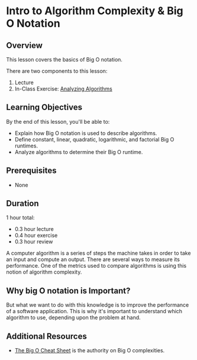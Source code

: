 # Intro to Algorithm Complexity & Big O Notation

## Overview
This lesson covers the basics of Big O notation.

There are two components to this lesson:
1. Lecture
2. In-Class Exercise: [Analyzing Algorithms](Big-O-Exercises.md)

## Learning Objectives
By the end of this lesson, you'll be able to:
- Explain how Big O notation is used to describe algorithms.
- Define constant, linear, quadratic, logarithmic, and factorial Big O runtimes.
- Analyze algorithms to determine their Big O runtime.

## Prerequisites
* None

## Duration
1 hour total:
* 0.3 hour lecture
* 0.4 hour exercise 
* 0.3 hour review

A computer algorithm is a series of steps the machine takes in order to take an input and compute an output. There are several ways to measure its performance. One of the metrics used to compare algorithms is using this notion of algorithm complexity.

## Why big O notation is Important?

But what we want to do with this knowledge is to improve the performance of a software application. This is why it's important to understand which algorithm to use, depending upon the problem at hand.





## Additional Resources
- [The Big O Cheat Sheet](http://bigocheatsheet.com/) is the authority on Big O complexities.

